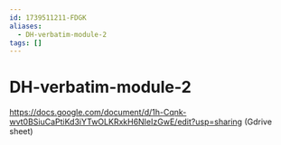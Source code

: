 ```yaml
---
id: 1739511211-FDGK
aliases:
  - DH-verbatim-module-2
tags: []
---
```


# DH-verbatim-module-2

https://docs.google.com/document/d/1h-Cqnk-wvt0BSiuCaPtiKd3iYTwOLKRxkH6NIeIzGwE/edit?usp=sharing (Gdrive sheet)


